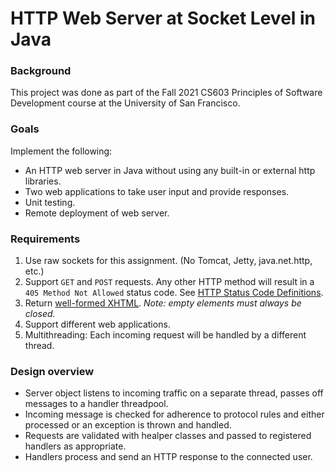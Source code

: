 HTTP Web Server at Socket Level in Java
=======================


### Background
This project was done as part of the Fall 2021 CS603 Principles of Software Development course at the University of San Francisco.

### Goals
Implement the following:
- An HTTP web server in Java without using any built-in or external http libraries.
- Two web applications to take user input and provide responses.
- Unit testing.
- Remote deployment of web server.

### Requirements

1. Use raw sockets for this assignment. (No Tomcat, Jetty, java.net.http, etc.)
2. Support `GET` and `POST` requests. Any other HTTP method will result in a `405 Method Not Allowed` status code. See [HTTP Status Code Definitions](https://www.w3.org/Protocols/rfc2616/rfc2616-sec10.html). 
3. Return [well-formed XHTML](https://www.w3schools.com/html/html_xhtml.asp). *Note: empty elements must always be closed.*
4. Support different web applications. 
5. Multithreading: Each incoming request will be handled by a different thread.

### Design overview
- Server object listens to incoming traffic on a separate thread, passes off messages to a handler threadpool.
- Incoming message is checked for adherence to protocol rules and either processed or an exception is thrown and handled.
- Requests are validated with healper classes and passed to registered handlers as appropriate.
- Handlers process and send an HTTP response to the connected user.
